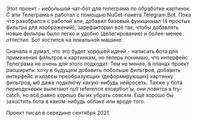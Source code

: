 Этот проект - небольшой чат-бот для телеграма по обработке картинок. С апи Телеграма я работал с помощью NuGet-пакета Telegram.Bot. Пока что разобрался с работой апи, добавил базовый функционал (4 простых фильтра для изображений), зарефакторил всё так, чтобы добавлять новые фильтры было легко и удобно (делегирование) и более-менее оттестил. Бот хостится на локальной машине.

Сначала я думал, что это будет хорошей идеей - написать бота для применения фильтров к картинкам, но теперь понимаю, что интерфейс Телеграма не очень для этого подходит. Тем не менее, в планах проект расширить: хочу в будущем добавить побольше фильтров, добавить интерфейс и классы преобразующих (деформирующих) картинку фильтров, мб даже подключу какую-нибудь нейросеть. Также у бота периодечески вылетают null reference exception'ы, они ловятся в try-catch, но всё равно хорошо бы их убрать совсем. Ещё хорошо бы захостить бота в каком-нибудь облаке или вроде того.

Проект писал в середине сентября 2021.
